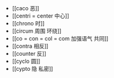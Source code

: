 
- [[caco 恶]]
- [[centri  = center 中心]]
- [[chrono 时]]
- [[circum 周围  环绕]]
- [[co = con  = col = com  加强语气 共同]]
- [[contra  相反]]
- [[counter 反]]
- [[cyclo 圆]]
- [[cypto 隐 私密]]